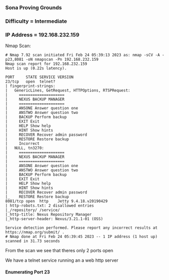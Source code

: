 ### Sona Proving Grounds

### Difficulty = Intermediate

### IP Address = 192.168.232.159

Nmap Scan:

```
# Nmap 7.92 scan initiated Fri Feb 24 05:39:13 2023 as: nmap -sCV -A -p23,8081 -oN nmapscan -Pn 192.168.232.159
Nmap scan report for 192.168.232.159
Host is up (0.22s latency).

PORT     STATE SERVICE VERSION
23/tcp   open  telnet?
| fingerprint-strings: 
|   GenericLines, GetRequest, HTTPOptions, RTSPRequest: 
|     ====================
|     NEXUS BACKUP MANAGER
|     ====================
|     ANSONE Answer question one
|     ANSTWO Answer question two
|     BACKUP Perform backup
|     EXIT Exit
|     HELP Show help
|     HINT Show hints
|     RECOVER Recover admin password
|     RESTORE Restore backup
|     Incorrect
|   NULL, tn3270: 
|     ====================
|     NEXUS BACKUP MANAGER
|     ====================
|     ANSONE Answer question one
|     ANSTWO Answer question two
|     BACKUP Perform backup
|     EXIT Exit
|     HELP Show help
|     HINT Show hints
|     RECOVER Recover admin password
|_    RESTORE Restore backup
8081/tcp open  http    Jetty 9.4.18.v20190429
| http-robots.txt: 2 disallowed entries 
|_/repository/ /service/
|_http-title: Nexus Repository Manager
|_http-server-header: Nexus/3.21.1-01 (OSS)

Service detection performed. Please report any incorrect results at https://nmap.org/submit/ .
# Nmap done at Fri Feb 24 05:39:45 2023 -- 1 IP address (1 host up) scanned in 31.73 seconds
```

From the scan we see that theres only 2 ports open

We have a telnet service running an a web http server

#### Enumerating Port 23


